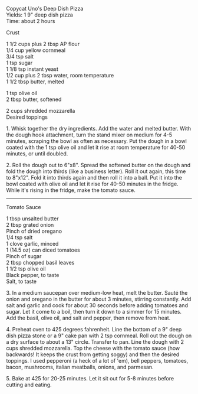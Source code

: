 
Copycat Uno's Deep Dish Pizza  
Yields: 1 9" deep dish pizza  
Time: about 2 hours  
    
Crust

1 1/2 cups plus 2 tbsp AP flour  
1/4 cup yellow cornmeal  
3/4 tsp salt  
1 tsp sugar  
1 1/8 tsp instant yeast  
1/2 cup plus 2 tbsp water, room temperature  
1 1/2 tbsp butter, melted  
    
1 tsp olive oil  
2 tbsp butter, softened  
    
2 cups shredded mozzarella   
Desired toppings  
    

1\. Whisk together the dry ingredients. Add the water and melted butter. With the dough hook attachment, turn the stand mixer on medium for 4-5 minutes, scraping the bowl as often as necessary. Put the dough in a bowl coated with the 1 tsp olive oil and let it rise at room temperature for 40-50 minutes, or until doubled.   
    
2\. Roll the dough out to 6"x8". Spread the softened butter on the dough and fold the dough into thirds (like a business letter). Roll it out again, this time to 8"x12". Fold it into thirds again and then roll it into a ball. Put it into the bowl coated with olive oil and let it rise for 40-50 minutes in the fridge. While it's rising in the fridge, make the tomato sauce.  
    
---

Tomato Sauce 
    
1 tbsp unsalted butter  
2 tbsp grated onion  
Pinch of dried oregano  
1/4 tsp salt  
1 clove garlic, minced  
1 (14.5 oz) can diced tomatoes  
Pinch of sugar  
2 tbsp chopped basil leaves  
1 1/2 tsp olive oil  
Black pepper, to taste  
Salt, to taste  
    
	
3\. In a medium saucepan over medium-low heat, melt the butter. Sauté the onion and oregano in the butter for about 3 minutes, stirring constantly. Add salt and garlic and cook for about 30 seconds before adding tomatoes and sugar. Let it come to a boil, then turn it down to a simmer for 15 minutes. Add the basil, olive oil, and salt and pepper, then remove from heat.   
    
4\. Preheat oven to 425 degrees fahrenheit. Line the bottom of a 9" deep dish pizza stone or a 9" cake pan with 2 tsp cornmeal. Roll out the dough on a dry surface to about a 13" circle. Transfer to pan. Line the dough with 2 cups shredded mozzarella. Top the cheese with the tomato sauce (how backwards! It keeps the crust from getting soggy) and then the desired toppings. I used pepperoni (a heck of a lot of 'em), bell peppers, tomatoes, bacon, mushrooms, italian meatballs, onions, and parmesan.   
    
5\. Bake at 425 for 20-25 minutes. Let it sit out for 5-8 minutes before cutting and eating.   
    